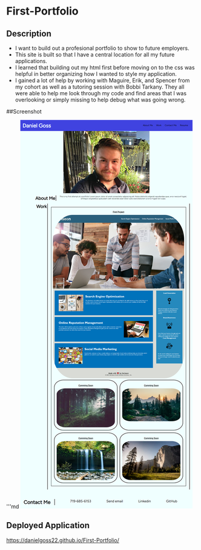 # First-Portfolio

## Description

- I want to build out a profesional portfolio to show to future employers.
- This site is built so that I have a central location for all my future applications.
- I learned that building out my html first before moving on to the css was helpful in better organizing how I wanted to style my application.
- I gained a lot of help by working with Maguire, Erik, and Spencer from my cohort as well as a tutoring session with Bobbi Tarkany. They all were able to help me look through my code and find areas that I was overlooking or simply missing to help debug what was going wrong.

##Screenshot

'''md
![alt text](assets/images/Screenshot.jpg)

## Deployed Application

https://danielgoss22.github.io/First-Portfolio/
